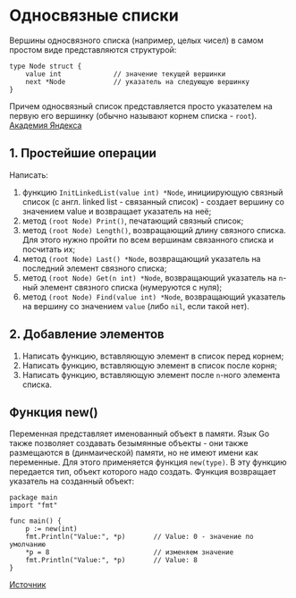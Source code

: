 # Односвязные списки
Вершины односвязного списка (например, целых чисел) в самом простом виде представляются структурой:
```golang
type Node struct {
    value int             // значение текущей вершинки
    next *Node            // указатель на следующую вершинку
}
```
Причем односвязный список представляется просто указателем на первую его вершинку (обычно называют корнем списка - `root`). 
[Академия Яндекса](https://academy.yandex.ru/handbook/algorithms/article/odnosvyaznyj-spisok)


## 1. Простейшие операции
Написать:
1. функцию `InitLinkedList(value int) *Node`, инициирующую связный список (с англ. linked list - связанный список) - создает  вершину со значением value и возвращает указатель на неё;
2. метод `(root Node) Print()`, печатающий связный список;
3. метод `(root Node) Length()`, возвращающий длину связного списка. Для этого нужно пройти по всем вершинам связанного списка и посчитать их;
4. метод `(root Node) Last() *Node`, возвращающий указатель на последний элемент связного списка;
5. метод `(root Node) Get(n int) *Node`, возвращающий указатель на `n`-ный элемент связного списка (нумеруются с нуля);
6. метод `(root Node) Find(value int) *Node`, возвращающий указатель на вершину со значением `value` (либо `nil`, если такой нет).


## 2. Добавление элементов
1. Написать функцию, вставляющую элемент в список перед корнем;
2. Написать функцию, вставляющую элемент в список после корня;
3. Написать функцию, вставляющую элемент после `n`-ного элемента списка.



## Функция new()
Переменная представляет именованный объект в памяти. 
Язык Go также позволяет создавать безымянные объекты - они также размещаются в (динмаической) памяти, но не имеют имени как переменные. 
Для этого применяется функция `new(type)`. 
В эту функцию передается тип, объект которого надо создать. 
Функция возвращает указатель на созданный объект:
```golang
package main
import "fmt"

func main() {
    p := new(int) 
    fmt.Println("Value:", *p)       // Value: 0 - значение по умолчанию
    *p = 8                          // изменяем значение
    fmt.Println("Value:", *p)       // Value: 8
}
```
[Источник](https://metanit.com/go/tutorial/3.1.php?ysclid=lnveekt9pr564477736)
